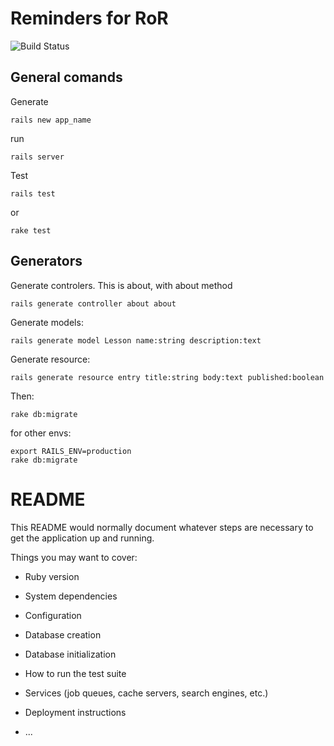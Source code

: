 # Reminders for RoR
![Build Status](https://travis-ci.org/pxai/railsapi.svg?branch=master)

## General comands
Generate
```shell
rails new app_name
```

run
```shell
rails server
```

Test
```shell
rails test
```
or
```shell
rake test
```

## Generators
Generate controlers. This is about, with about method
```shell
rails generate controller about about
```

Generate models:
```shell
rails generate model Lesson name:string description:text
```

Generate resource:
```shell
rails generate resource entry title:string body:text published:boolean
```

Then:
```shell
rake db:migrate
```
for other envs:
```shell
export RAILS_ENV=production
rake db:migrate
```

# README

This README would normally document whatever steps are necessary to get the
application up and running.

Things you may want to cover:

* Ruby version

* System dependencies

* Configuration

* Database creation

* Database initialization

* How to run the test suite

* Services (job queues, cache servers, search engines, etc.)

* Deployment instructions

* ...
